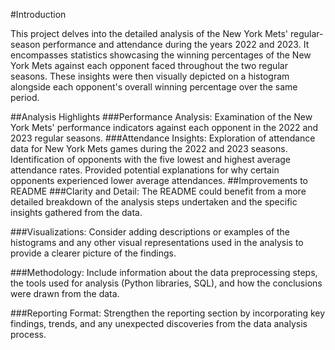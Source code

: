 #Introduction

This project delves into the detailed analysis of the New York Mets' regular-season performance and attendance during the years 2022 and 2023. It encompasses statistics showcasing the winning percentages of the New York Mets against each opponent faced throughout the two regular seasons. These insights were then visually depicted on a histogram alongside each opponent's overall winning percentage over the same period.

##Analysis Highlights
###Performance Analysis:
Examination of the New York Mets' performance indicators against each opponent in the 2022 and 2023 regular seasons.
###Attendance Insights:
Exploration of attendance data for New York Mets games during the 2022 and 2023 seasons.
Identification of opponents with the five lowest and highest average attendance rates.
Provided potential explanations for why certain opponents experienced lower average attendances.
##Improvements to README
###Clarity and Detail: The README could benefit from a more detailed breakdown of the analysis steps undertaken and the specific insights gathered from the data.

###Visualizations: Consider adding descriptions or examples of the histograms and any other visual representations used in the analysis to provide a clearer picture of the findings.

###Methodology: Include information about the data preprocessing steps, the tools used for analysis (Python libraries, SQL), and how the conclusions were drawn from the data.

###Reporting Format: Strengthen the reporting section by incorporating key findings, trends, and any unexpected discoveries from the data analysis process.


